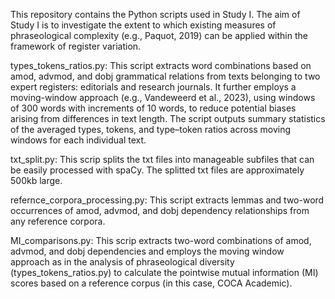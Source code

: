 This repository contains the Python scripts used in Study I. The aim of Study I is to investigate the extent to which existing measures of phraseological complexity (e.g., Paquot, 2019) can be applied within the framework of register variation.

types_tokens_ratios.py: This script extracts word combinations based on amod, advmod, and dobj grammatical relations from texts belonging to two expert registers: editorials and research journals. It further employs a moving-window approach (e.g., Vandeweerd et al., 2023), using windows of 300 words with increments of 10 words, to reduce potential biases arising from differences in text length. The script outputs summary statistics of the averaged types, tokens, and type–token ratios across moving windows for each individual text.

txt_split.py: This scrip splits the txt files into manageable subfiles that can be easily processed with spaCy. The splitted txt files are approximately 500kb large.

refernce_corpora_processing.py: This script extracts lemmas and two-word occurrences of amod, advmod, and dobj dependency relationships from any reference corpora.

MI_comparisons.py: This scrip extracts two-word combinations of amod, advmod, and dobj dependencies and employs the moving window approach as in the analysis of phraseological diversity (types_tokens_ratios.py) to calculate the pointwise mutual information (MI) scores based on a reference corpus (in this case, COCA Academic).
